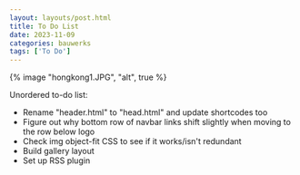 ```yaml
---
layout: layouts/post.html
title: To Do List
date: 2023-11-09
categories: bauwerks
tags: ['To Do']
---
```


{% image "hongkong1.JPG", "alt", true %}

Unordered to-do list:

- Rename "header.html" to "head.html" and update shortcodes too
- Figure out why bottom row of navbar links shift slightly when moving to the row below logo
- Check img object-fit CSS to see if it works/isn't redundant
- Build gallery layout
- Set up RSS plugin

